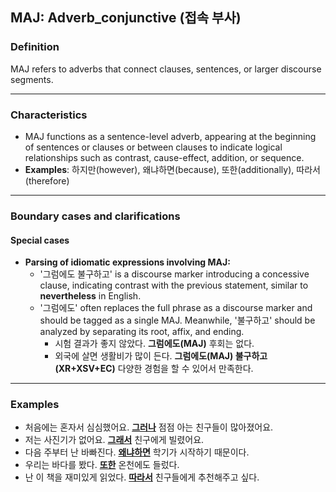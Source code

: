 ## MAJ: Adverb_conjunctive (접속 부사)

### Definition
MAJ refers to adverbs that connect clauses, sentences, or larger discourse segments.

---

### Characteristics
- MAJ functions as a sentence-level adverb, appearing at the beginning of sentences or clauses or between clauses to indicate logical relationships such as contrast, cause-effect, addition, or sequence.
- **Examples**: 하지만(however), 왜냐하면(because), 또한(additionally), 따라서(therefore)

---

### Boundary cases and clarifications

#### Special cases
- **Parsing of idiomatic expressions involving MAJ:**  
    - '그럼에도 불구하고' is a discourse marker introducing a concessive clause, indicating contrast with the previous statement, similar to **nevertheless** in English.
    - '그럼에도' often replaces the full phrase as a discourse marker and should be tagged as a single MAJ. Meanwhile, '불구하고' should be analyzed by separating its root, affix, and ending.
        - 시험 결과가 좋지 않았다. **그럼에도(MAJ)** 후회는 없다.
        - 외국에 살면 생활비가 많이 든다. **그럼에도(MAJ) 불구하고(XR+XSV+EC)** 다양한 경험을 할 수 있어서 만족한다.

---

### Examples  
- 처음에는 혼자서 심심했어요. <ins>**그러나**</ins> 점점 아는 친구들이 많아졌어요.
- 저는 사진기가 없어요. <ins>**그래서**</ins> 친구에게 빌렸어요.
- 다음 주부터 난 바빠진다. <ins>**왜냐하면**</ins> 학기가 시작하기 때문이다.
- 우리는 바다를 봤다. <ins>**또한**</ins> 온천에도 들렀다.
- 난 이 책을 재미있게 읽었다. <ins>**따라서**</ins> 친구들에게 추천해주고 싶다.
